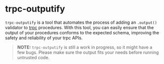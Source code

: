 # trpc-outputify
`trpc-outputify` is a tool that automates the process of adding an `.output()` validator to [trpc](https://trpc.io/) procedures. With this tool, you can easily ensure that the output of your procedures conforms to the expected schema, improving the safety and reliability of your trpc APIs.

> **NOTE:** `trpc-outputify` is still a work in progress, so it might have a few bugs. Please make sure the output fits your needs before running untrusted code.
